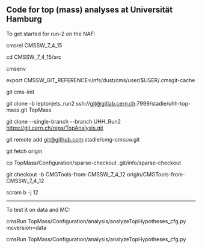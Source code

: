 Code for top (mass) analyses at Universität Hamburg
------------------------------------------------------

To get started for run-2 on the NAF:


cmsrel CMSSW_7_4_15

cd CMSSW_7_4_15/src

cmsenv

export CMSSW_GIT_REFERENCE=/nfs/dust/cms/user/$USER/.cmsgit-cache

git cms-init

git clone -b leptonjets_run2 ssh://git@gitlab.cern.ch:7999/stadie/uhh-top-mass.git TopMass

git clone --single-branch --branch UHH_Run2 https://git.cern.ch/reps/TopAnalysis.git

git remote add git@github.com:stadie/cmg-cmssw.git

git fetch origin

cp TopMass/Configuration/sparse-checkout .git/info/sparse-checkout

git checkout -b CMGTools-from-CMSSW_7_4_12 origin/CMGTools-from-CMSSW_7_4_12

scram b -j 12


----------------------------------------------------------
To test it on data and MC:

cmsRun TopMass/Configuration/analysis/analyzeTopHypotheses_cfg.py  mcversion=data

cmsRun TopMass/Configuration/analysis/analyzeTopHypotheses_cfg.py